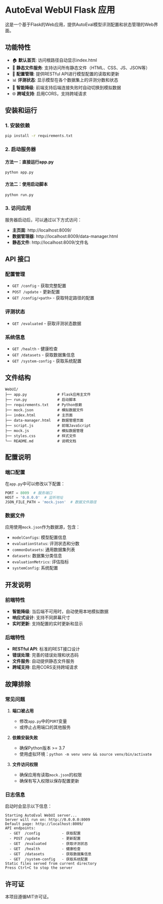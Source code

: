 # AutoEval WebUI Flask 应用

这是一个基于Flask的Web应用，提供AutoEval模型评测配置和状态管理的Web界面。

## 功能特性

- 🏠 **默认首页**: 访问根路径自动显示index.html
- 📁 **静态文件服务**: 支持访问所有静态文件（HTML、CSS、JS、JSON等）
- 🔧 **配置管理**: 提供RESTful API进行模型配置的读取和更新
- 📊 **评测状态**: 显示模型在各个数据集上的评测分数和状态
- 🔄 **智能降级**: 前端支持后端连接失败时自动切换到模拟数据
- 🌐 **跨域支持**: 启用CORS，支持跨域请求

## 安装和运行

### 1. 安装依赖

```bash
pip install -r requirements.txt
```

### 2. 启动服务器

#### 方法一：直接运行app.py
```bash
python app.py
```

#### 方法二：使用启动脚本
```bash
python run.py
```

### 3. 访问应用

服务器启动后，可以通过以下方式访问：

- **主页面**: http://localhost:8009/
- **数据管理器**: http://localhost:8009/data-manager.html
- **静态文件**: http://localhost:8009/文件名

## API 接口

### 配置管理

- `GET /config` - 获取完整配置
- `POST /update` - 更新配置
- `GET /config/<path>` - 获取特定路径的配置

### 评测状态

- `GET /evaluated` - 获取评测状态数据

### 系统信息

- `GET /health` - 健康检查
- `GET /datasets` - 获取数据集信息
- `GET /system-config` - 获取系统配置

## 文件结构

```
WebUI/
├── app.py              # Flask应用主文件
├── run.py              # 启动脚本
├── requirements.txt    # Python依赖
├── mock.json           # 模拟数据文件
├── index.html          # 主页面
├── data-manager.html   # 数据管理页面
├── script.js           # 前端JavaScript
├── mock.js             # 模拟数据管理
├── styles.css          # 样式文件
└── README.md           # 说明文档
```

## 配置说明

### 端口配置

在`app.py`中可以修改以下配置：

```python
PORT = 8009  # 服务端口
HOST = '0.0.0.0'  # 监听地址
JSON_FILE_PATH = 'mock.json'  # 数据文件路径
```

### 数据文件

应用使用`mock.json`作为数据源，包含：

- `modelConfigs`: 模型配置信息
- `evaluationStatus`: 评测状态和分数
- `commonDatasets`: 通用数据集列表
- `datasets`: 数据集分类信息
- `evaluationMetrics`: 评估指标
- `systemConfig`: 系统配置

## 开发说明

### 前端特性

- **智能降级**: 当后端不可用时，自动使用本地模拟数据
- **响应式设计**: 支持不同屏幕尺寸
- **实时更新**: 支持配置的实时更新和显示

### 后端特性

- **RESTful API**: 标准的REST接口设计
- **错误处理**: 完善的错误处理和状态码
- **文件服务**: 自动提供静态文件服务
- **跨域支持**: 启用CORS支持跨域请求

## 故障排除

### 常见问题

1. **端口被占用**
   - 修改`app.py`中的`PORT`变量
   - 或停止占用端口的其他服务

2. **依赖安装失败**
   - 确保Python版本 >= 3.7
   - 使用虚拟环境：`python -m venv venv && source venv/bin/activate`

3. **文件访问权限**
   - 确保应用有读取`mock.json`的权限
   - 确保有写入权限以保存配置更新

### 日志信息

启动时会显示以下信息：

```
Starting AutoEval WebUI server...
Server will run on: http://0.0.0.0:8009
Default page: http://localhost:8009/
API endpoints:
  - GET  /config          - 获取配置
  - POST /update          - 更新配置
  - GET  /evaluated       - 获取评测状态
  - GET  /health          - 健康检查
  - GET  /datasets        - 获取数据集信息
  - GET  /system-config   - 获取系统配置
Static files served from current directory
Press Ctrl+C to stop the server
```

## 许可证

本项目遵循MIT许可证。 